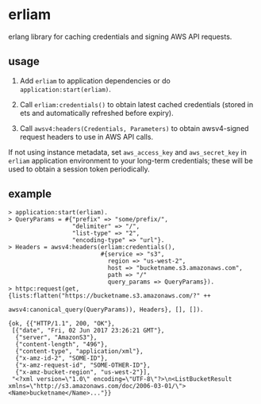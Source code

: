 # erliam

erlang library for caching credentials and signing AWS API requests.

## usage

1. Add `erliam` to application dependencies or do `application:start(erliam)`.

2. Call `erliam:credentials()` to obtain latest cached credentials (stored in ets and
automatically refreshed before expiry).

3. Call `awsv4:headers(Credentials, Parameters)` to obtain awsv4-signed request headers to
use in AWS API calls.

If not using instance metadata, set `aws_access_key` and `aws_secret_key` in `erliam`
application environment to your long-term credentials; these will be used to obtain a
session token periodically.

## example

```
> application:start(erliam).
> QueryParams = #{"prefix" => "some/prefix/",
                  "delimiter" => "/",
                  "list-type" => "2",
                  "encoding-type" => "url"}.
> Headers = awsv4:headers(erliam:credentials(),
                          #{service => "s3",
                            region => "us-west-2",
                            host => "bucketname.s3.amazonaws.com",
                            path => "/"
                            query_params => QueryParams}).
> httpc:request(get, {lists:flatten("https://bucketname.s3.amazonaws.com/?" ++
                                    awsv4:canonical_query(QueryParams)), Headers}, [], []).

{ok, {{"HTTP/1.1", 200, "OK"},
 [{"date", "Fri, 02 Jun 2017 23:26:21 GMT"},
  {"server", "AmazonS3"},
  {"content-length", "496"},
  {"content-type", "application/xml"},
  {"x-amz-id-2", "SOME-ID"},
  {"x-amz-request-id", "SOME-OTHER-ID"},
  {"x-amz-bucket-region", "us-west-2"}],
 "<?xml version=\"1.0\" encoding=\"UTF-8\"?>\n<ListBucketResult xmlns=\"http://s3.amazonaws.com/doc/2006-03-01/\"><Name>bucketname</Name>..."}}
```
